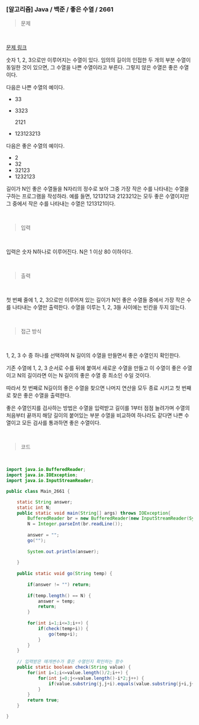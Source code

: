 <h3>[알고리즘] Java / 백준 / 좋은 수열 / 2661 </h3>

> 문제
> 

<br>

[문제 링크](https://www.acmicpc.net/problem/2661)

숫자 1, 2, 3으로만 이루어지는 수열이 있다. 임의의 길이의 인접한 두 개의 부분 수열이 동일한 것이 있으면, 그 수열을 나쁜 수열이라고 부른다. 그렇지 않은 수열은 좋은 수열이다.

다음은 나쁜 수열의 예이다.

- 33
- 3323
    
    2121
    
- 123123213

다음은 좋은 수열의 예이다.

- 2
- 32
- 32123
- 1232123

길이가 N인 좋은 수열들을 N자리의 정수로 보아 그중 가장 작은 수를 나타내는 수열을 구하는 프로그램을 작성하라. 예를 들면, 1213121과 2123212는 모두 좋은 수열이지만 그 중에서 작은 수를 나타내는 수열은 1213121이다.

<br>

> 입력
> 

<br>

입력은 숫자 N하나로 이루어진다. N은 1 이상 80 이하이다.

<br>

> 출력
> 

<br>

첫 번째 줄에 1, 2, 3으로만 이루어져 있는 길이가 N인 좋은 수열들 중에서 가장 작은 수를 나타내는 수열만 출력한다. 수열을 이루는 1, 2, 3들 사이에는 빈칸을 두지 않는다.

<br>

> 접근 방식
> 

<br>

1, 2, 3 수 중 하나를 선택하여 N 길이의 수열을 만들면서 좋은 수열인지 확인한다.

기존 수열에 1, 2, 3 순서로 수를 뒤에 붙여서 새로운 수열을 만들고 이 수열이 좋은 수열이고 N의 길이라면 이는 N 길이의 좋은 수열 중 최소인 수일 것이다.

따라서 첫 번째로 N길이의 좋은 수열을 찾으면 나머지 연산을 모두 종료 시키고 첫 번째로 찾은 좋은 수열을 출력한다.

좋은 수열인지를 검사하는 방법은 수열을 입력받고 길이를 1부터 점점 늘려가며 수열의 처음부터 끝까지 해당 길이의 붙어있는 부분 수열을 비교하여 하나라도 같다면 나쁜 수열이고 모든 검사를 통과하면 좋은 수열이다.

<br>

> 코드
> 

<br>

```java
import java.io.BufferedReader;
import java.io.IOException;
import java.io.InputStreamReader;

public class Main_2661 {

	static String answer;
	static int N;
	public static void main(String[] args) throws IOException{
		BufferedReader br = new BufferedReader(new InputStreamReader(System.in));
		N = Integer.parseInt(br.readLine());
		
		answer = "";
		go("");
		
		System.out.println(answer);
	
	}
	
	public static void go(String temp) {
		
		if(answer != "") return;
		
		if(temp.length() == N) {
			answer = temp;
			return;
		}
		
		for(int i=1;i<=3;i++) {
			if(check(temp+i)) {
				go(temp+i);
			}
		}
	}
	
	// 입력받은 매개변수가 좋은 수열인지 확인하는 함수
	public static boolean check(String value) {
		for(int i=1;i<=value.length()/2;i++) {
			for(int j=0;j<=value.length()-i*2;j++) {
				if(value.substring(j,j+i).equals(value.substring(j+i,j+i*2))) return false;
			}
		}
		return true;
	}

}
```
